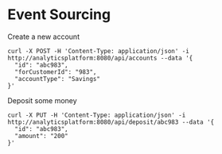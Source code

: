 # Event Sourcing

Create a new account

```
curl -X POST -H 'Content-Type: application/json' -i http://analyticsplatform:8080/api/accounts --data '{
  "id": "abc983",
  "forCustomerId": "983",
  "accountType": "Savings"
}'
```

Deposit some money

```
curl -X PUT -H 'Content-Type: application/json' -i http://analyticsplatform:8080/api/deposit/abc983 --data '{
  "id": "abc983",
  "amount": "200"
}'
```


